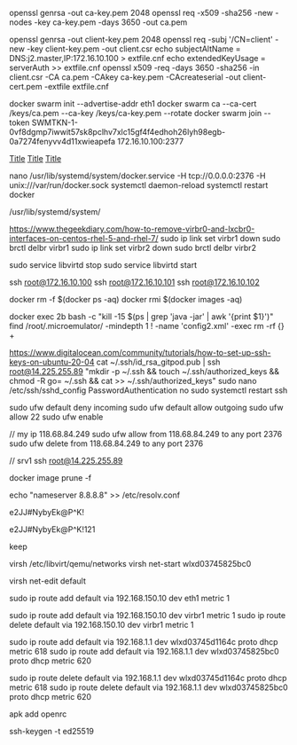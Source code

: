openssl genrsa -out ca-key.pem 2048
openssl req -x509 -sha256 -new -nodes -key ca-key.pem -days 3650 -out ca.pem

openssl genrsa -out client-key.pem 2048
openssl req -subj '/CN=client' -new -key client-key.pem -out client.csr
echo subjectAltName = DNS:j2.master,IP:172.16.10.100 > extfile.cnf
echo extendedKeyUsage = serverAuth >> extfile.cnf
openssl x509 -req -days 3650 -sha256 -in client.csr -CA ca.pem -CAkey ca-key.pem -CAcreateserial -out client-cert.pem -extfile extfile.cnf

docker swarm  init --advertise-addr eth1
docker swarm ca --ca-cert /keys/ca.pem --ca-key /keys/ca-key.pem --rotate
docker swarm join --token SWMTKN-1-0vf8dgmp7iwwit57sk8pclhv7xlc15gf4f4edhoh26lyh98egb-0a7274fenyvv4d11xwieapefa 172.16.10.100:2377

[Title](https://stackoverflow.com/questions/52244214/installing-ssl-cert-in-docker-swarm)
[Title](https://docs.docker.com/config/daemon/)
[Title](https://stackoverflow.com/questions/44052054/unable-to-start-docker-after-configuring-hosts-in-daemon-json)

nano /usr/lib/systemd/system/docker.service
-H tcp://0.0.0.0:2376 -H unix:///var/run/docker.sock
systemctl daemon-reload
systemctl restart docker

/usr/lib/systemd/system/

https://www.thegeekdiary.com/how-to-remove-virbr0-and-lxcbr0-interfaces-on-centos-rhel-5-and-rhel-7/
sudo ip link set virbr1 down
sudo brctl delbr virbr1
sudo ip link set virbr2 down
sudo brctl delbr virbr2

sudo service libvirtd stop
sudo service libvirtd start

ssh root@172.16.10.100
ssh root@172.16.10.101
ssh root@172.16.10.102

docker rm -f $(docker ps -aq)
docker rmi $(docker images -aq)

docker exec 2b bash -c "kill -15 \$(ps | grep 'java -jar' | awk '{print \$1}')"
find /root/.microemulator/ -mindepth 1 ! -name 'config2.xml' -exec rm -rf {} +

https://www.digitalocean.com/community/tutorials/how-to-set-up-ssh-keys-on-ubuntu-20-04
cat ~/.ssh/id_rsa_gitpod.pub | ssh root@14.225.255.89 "mkdir -p ~/.ssh && touch ~/.ssh/authorized_keys && chmod -R go= ~/.ssh && cat >> ~/.ssh/authorized_keys"
sudo nano /etc/ssh/sshd_config
PasswordAuthentication no
sudo systemctl restart ssh

sudo ufw default deny incoming
sudo ufw default allow outgoing
sudo ufw allow 22
sudo ufw enable

// my ip
118.68.84.249
sudo ufw allow from 118.68.84.249 to any port 2376
sudo ufw delete from 118.68.84.249 to any port 2376

// srv1
ssh root@14.225.255.89

docker image prune -f

echo "nameserver 8.8.8.8" >> /etc/resolv.conf

e2JJ#NybyEk@P^K!

e2JJ#NybyEk@P^K!121

keep


virsh
/etc/libvirt/qemu/networks
virsh net-start wlxd03745825bc0

virsh net-edit default

sudo ip route add default via 192.168.150.10 dev eth1 metric 1

sudo ip route add default via 192.168.150.10 dev virbr1 metric 1
sudo ip route delete default via 192.168.150.10 dev virbr1 metric 1

sudo ip route add default via 192.168.1.1 dev wlxd03745d1164c proto dhcp metric 618 
sudo ip route add default via 192.168.1.1 dev wlxd03745825bc0 proto dhcp metric 620

sudo ip route delete default via 192.168.1.1 dev wlxd03745d1164c proto dhcp metric 618 
sudo ip route delete default via 192.168.1.1 dev wlxd03745825bc0 proto dhcp metric 620

apk add openrc

ssh-keygen -t ed25519